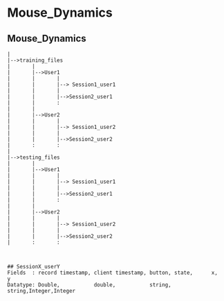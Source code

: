 # Mouse_Dynamics


## Mouse_Dynamics
    |
    |-->training_files
    |       |
    |       |-->User1
    |       |       |
    |       |       |--> Session1_user1
    |       |       |
    |       |       |-->Session2_user1
    |       |       :
    |       |
    |       |-->User2
    |       |       |
    |       |       |--> Session1_user2
    |       |       |
    |       |       |-->Session2_user2
    |       :       :
    |
    |-->testing_files
    |       |
    |       |-->User1
    |       |       |
    |       |       |--> Session1_user1
    |       |       |
    |       |       |-->Session2_user1
    |       |       :
    |       |
    |       |-->User2
    |       |       |
    |       |       |--> Session1_user2
    |       |       |
    |       |       |-->Session2_user2
    |       :       :



    ## SessionX_userY
    Fields  : record timestamp, client timestamp, button, state,      x,  y
    Datatype: Double,           double,           string, string,Integer,Integer
